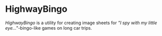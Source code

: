 # HighwayBingo
*HighwayBingo* is a utility for creating image sheets for *"I spy with my little eye..."*-bingo-like games on long car trips.

